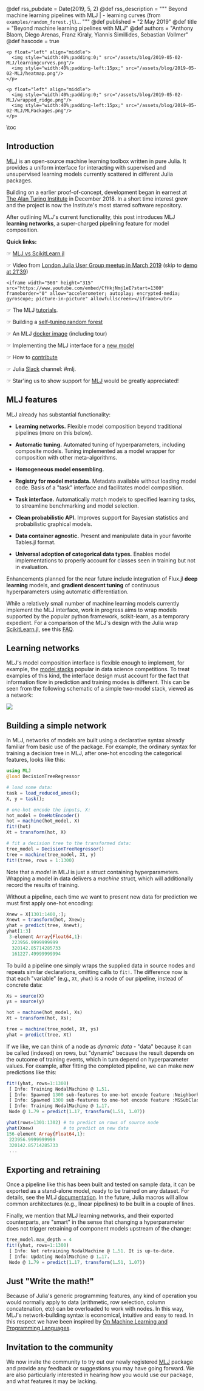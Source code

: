 @def rss_pubdate = Date(2019, 5, 2)
@def rss_description = """ Beyond machine learning pipelines with MLJ | - learning curves (from `examples/random_forest.jl`)... """
@def published = "2 May 2019"
@def title = "Beyond machine learning pipelines with MLJ"
@def authors = "Anthony Blaom, Diego Arenas, Franz Kiraly, Yiannis Simillides, Sebastian Vollmer"
@def hascode = true

<!--
- learning curves (from `examples/random_forest.jl`)
- tuning plots (from `examples/two_parameter_plot.jl`)
-->

~~~
<p float="left" align="middle">
  <img style="width:40%;padding:0;" src="/assets/blog/2019-05-02-MLJ/learningcurves.png"/>
  <img style="width:40%;padding-left:15px;" src="/assets/blog/2019-05-02-MLJ/heatmap.png"/>
</p>

<p float="left" align="middle">
  <img style="width:40%;padding:0;" src="/assets/blog/2019-05-02-MLJ/wrapped_ridge.png"/>
  <img style="width:40%;padding-left:15px;" src="/assets/blog/2019-05-02-MLJ/MLPackages.png"/>
</p>
~~~

\toc

## Introduction

[MLJ](https://github.com/alan-turing-institute/MLJ.jl) is an
open-source machine learning toolbox written in pure Julia. It
provides a uniform interface for interacting with supervised and
unsupervised learning models currently scattered in different Julia
packages.

Building on a earlier proof-of-concept, development began in earnest
at [The Alan Turing Institute](https://www.turing.ac.uk) in
December 2018. In a short time interest grew and the project is now
the Institute's most starred software repository.

After outlining MLJ's current functionality, this post introduces MLJ
**learning networks**, a super-charged pipelining feature for model
composition.

**Quick links:**

&#9758; [MLJ vs ScikitLearn.jl](https://alan-turing-institute.github.io/MLJ.jl/dev/frequently_asked_questions/)

&#9758; Video from [London Julia User Group meetup in March 2019](https://www.youtube.com/watch?v=CfHkjNmj1eE) (skip to [demo at 21'39](https://youtu.be/CfHkjNmj1eE?t=21m39s)) &nbsp;

~~~
<iframe width="560" height="315" src="https://www.youtube.com/embed/CfHkjNmj1eE?start=1300" frameborder="0" allow="accelerometer; autoplay; encrypted-media; gyroscope; picture-in-picture" allowfullscreen></iframe></br>
~~~

&#9758;  The MLJ [tutorials](https://alan-turing-institute.github.io/MLJTutorials/).

&#9758; Building a [self-tuning random forest](https://alan-turing-institute.github.io/MLJTutorials/getting-started/model-tuning/)

&#9758; An MLJ [docker image](https://github.com/ysimillides/mlj-docker) (including tour)

&#9758; Implementing the MLJ interface for a [new model](https://alan-turing-institute.github.io/MLJ.jl/dev/adding_models_for_general_use/)

&#9758; How to [contribute](https://github.com/alan-turing-institute/MLJ.jl/blob/master/CONTRIBUTING.md)

&#9758; Julia [Slack](https://julialang.slack.com) channel: \#mlj.

&#9758; Star'ing us to show support for [MLJ](https://github.com/alan-turing-institute/MLJ.jl) would be greatly appreciated!


## MLJ features

MLJ already has substantial functionality:

- **Learning networks.** Flexible model composition beyond traditional
  pipelines (more on this below).

- **Automatic tuning.** Automated tuning of hyperparameters, including
  composite models. Tuning implemented as a model wrapper for
  composition with other meta-algorithms.

- **Homogeneous model ensembling.**

- **Registry for model metadata.** Metadata available without loading
  model code. Basis of a "task" interface and facilitates
  model composition.

- **Task interface.** Automatically match models to specified learning
  tasks, to streamline benchmarking and model selection.

- **Clean probabilistic API.** Improves support for Bayesian
  statistics and probabilistic graphical models.

- **Data container agnostic.** Present and manipulate data in your
  favorite Tables.jl format.

- **Universal adoption of categorical data types.** Enables model
  implementations to properly account for classes seen in training but
  not in evaluation.

Enhancements planned for the near future include integration of
Flux.jl **deep learning** models, and **gradient descent tuning** of
continuous hyperparameters using automatic differentiation.

While a relatively small number of machine learning models currently
implement the MLJ interface, work in progress aims to wrap models
supported by the popular python framework, scikit-learn, as a
temporary expedient. For a comparison of the MLJ's design with the
Julia wrap [ScikitLearn.jl](https://github.com/cstjean/ScikitLearn.jl),
see this
[FAQ](https://github.com/alan-turing-institute/MLJ.jl/blob/master/docs/src/frequently_asked_questions.md).


## Learning networks

MLJ's model composition interface is flexible enough to implement, for
example, the [model
stacks](https://www.kdnuggets.com/2017/02/stacking-models-imropved-predictions.html)
popular in data science competitions. To treat examples of this kind,
the interface design must account for the fact that information flow
in prediction and training modes is different. This can be seen from
the following schematic of a simple two-model stack, viewed as a
network:

![](/assets/blog/2019-05-02-MLJ/two_model_stack.png)

## Building a simple network

In MLJ, networks of models are built using a declarative syntax
already familiar from basic use of the package. For example, the
ordinary syntax for training a decision tree in MLJ, after one-hot
encoding the categorical features, looks like this:

```julia
using MLJ
@load DecisionTreeRegressor

# load some data:
task = load_reduced_ames();
X, y = task();

# one-hot encode the inputs, X:
hot_model = OneHotEncoder()
hot = machine(hot_model, X)
fit!(hot)
Xt = transform(hot, X)

# fit a decision tree to the transformed data:
tree_model = DecisionTreeRegressor()
tree = machine(tree_model, Xt, y)
fit!(tree, rows = 1:1300)
```

Note that a *model* in MLJ is just a struct containing
hyperparameters. Wrapping a model in data delivers a *machine* struct,
which will additionally record the results of training.

Without a pipeline, each time we want to present new data for
prediction we must first apply one-hot encoding:

```julia
Xnew = X[1301:1400,:];
Xnewt = transform(hot, Xnew);
yhat = predict(tree, Xnewt);
yhat[1:3]
 3-element Array{Float64,1}:
  223956.9999999999
  320142.85714285733
  161227.49999999994
```

To build a pipeline one simply wraps the supplied data in source nodes
and repeats similar declarations, omitting calls to
`fit!`. The difference now is that each "variable" (e.g., `Xt`,
`yhat`) is a node of our pipeline, instead of concrete data:

```julia
Xs = source(X)
ys = source(y)

hot = machine(hot_model, Xs)
Xt = transform(hot, Xs);

tree = machine(tree_model, Xt, ys)
yhat = predict(tree, Xt)
```

If we like, we can think of a node as *dynamic data* - "data" because
it can be called (indexed) on rows, but "dynamic" because the result
depends on the outcome of training events, which in turn depend on
hyperparameter values. For example, after fitting the completed pipeline,
we can make new predictions like this:

```julia
fit!(yhat, rows=1:1300)
 [ Info: Training NodalMachine @ 1…51.
 [ Info: Spawned 1300 sub-features to one-hot encode feature :Neighborhood.
 [ Info: Spawned 1300 sub-features to one-hot encode feature :MSSubClass.
 [ Info: Training NodalMachine @ 1…17.
 Node @ 1…79 = predict(1…17, transform(1…51, 1…07))

yhat(rows=1301:1302) # to predict on rows of source node
yhat(Xnew)           # to predict on new data
156-element Array{Float64,1}:
 223956.9999999999
 320142.85714285733
 ...
```


## Exporting and retraining

Once a pipeline like this has been built and tested on sample data, it
can be exported as a stand-alone model, ready to be trained on any
dataset. For details, see the MLJ
[documentation](https://alan-turing-institute.github.io/MLJ.jl/dev/composing_models/#Learning-Networks-1). In
the future, Julia macros will allow common architectures (e.g., linear
pipelines) to be built in a couple of lines.

Finally, we mention that MLJ learning networks, and their exported
counterparts, are "smart" in the sense that changing a hyperparameter
does not trigger retraining of component models upstream of the
change:

```julia
tree_model.max_depth = 4
fit!(yhat, rows=1:1300)
 [ Info: Not retraining NodalMachine @ 1…51. It is up-to-date.
 [ Info: Updating NodalMachine @ 1…17.
 Node @ 1…79 = predict(1…17, transform(1…51, 1…07))
```


## Just "Write the math!"

Because of Julia's generic programming features, any kind of operation
you would normally apply to data (arithmetic, row selection, column
concatenation, etc) can be overloaded to work with nodes. In this way,
MLJ's network-building syntax is economical, intuitive and easy to
read. In this respect we have been inspired by [On Machine Learning
and Programming Languages](/blog/2017/12/ml-pl/).

## Invitation to the community
We now invite the community to try out our newly registered [MLJ](https://github.com/alan-turing-institute/MLJ.jl) package and provide any feedback or suggestions you may have going forward. We are also particularly interested in hearing how you would use our package, and what features it may be lacking.
